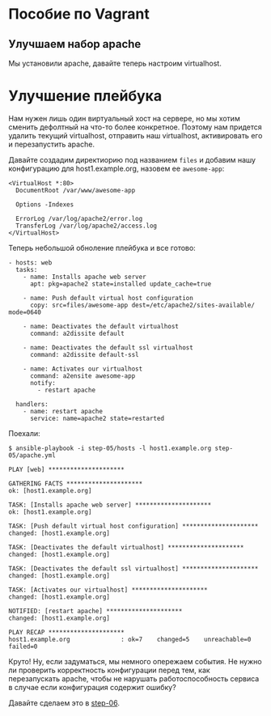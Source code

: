 Пособие по Vagrant
================

Улучшаем набор apache
---------------------

Мы установили apache, давайте теперь настроим virtualhost.

# Улучшение плейбука

Нам нужен лишь один виртуальный хост на сервере, но мы хотим сменить дефолтный на что-то более конкретное. Поэтому нам придется удалить текущий virtualhost, отправить наш virtualhost, активировать его и перезапустить apache. 

Давайте создадим директиорию под названием `files` и добавим нашу конфигурацию для host1.example.org, назовем ее `awesome-app`:

    <VirtualHost *:80>
      DocumentRoot /var/www/awesome-app

      Options -Indexes

      ErrorLog /var/log/apache2/error.log
      TransferLog /var/log/apache2/access.log
    </VirtualHost>

Теперь небольшой обноление плейбука и все готово:

    - hosts: web
      tasks:
        - name: Installs apache web server
          apt: pkg=apache2 state=installed update_cache=true

        - name: Push default virtual host configuration
          copy: src=files/awesome-app dest=/etc/apache2/sites-available/ mode=0640 

        - name: Deactivates the default virtualhost
          command: a2dissite default

        - name: Deactivates the default ssl virtualhost
          command: a2dissite default-ssl

        - name: Activates our virtualhost
          command: a2ensite awesome-app
          notify:
            - restart apache

      handlers:
        - name: restart apache
          service: name=apache2 state=restarted

Поехали:

    $ ansible-playbook -i step-05/hosts -l host1.example.org step-05/apache.yml

    PLAY [web] ********************* 

    GATHERING FACTS ********************* 
    ok: [host1.example.org]

    TASK: [Installs apache web server] ********************* 
    ok: [host1.example.org]

    TASK: [Push default virtual host configuration] ********************* 
    changed: [host1.example.org]

    TASK: [Deactivates the default virtualhost] ********************* 
    changed: [host1.example.org]

    TASK: [Deactivates the default ssl virtualhost] ********************* 
    changed: [host1.example.org]

    TASK: [Activates our virtualhost] ********************* 
    changed: [host1.example.org]

    NOTIFIED: [restart apache] ********************* 
    changed: [host1.example.org]

    PLAY RECAP ********************* 
    host1.example.org              : ok=7    changed=5    unreachable=0    failed=0    

Круто! Ну, если задуматься, мы немного опережаем события. Не нужно ли проверить корректность конфигурации перед тем, как перезапускать apache, чтобы не нарушать работоспособность сервиса в случае если конфигурация содержит ошибку?

Давайте сделаем это в [step-06](https://github.com/freetonik/ansible-tuto-rus/tree/master/step-06).
